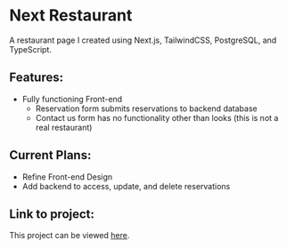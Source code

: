 # Next Restaurant
A restaurant page I created using Next.js, TailwindCSS, PostgreSQL, and TypeScript.
## Features:
* Fully functioning Front-end
  * Reservation form submits reservations to backend database
  * Contact us form has no functionality other than looks (this is not a real restaurant)
## Current Plans:
* Refine Front-end Design
* Add backend to access, update, and delete reservations
## Link to project:
This project can be viewed [here](https://next-restaurant-weld.vercel.app).